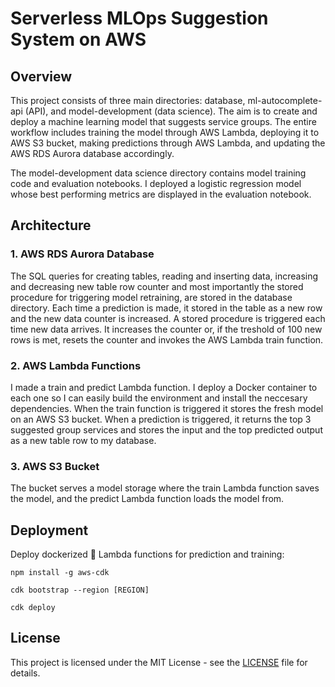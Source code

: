 # Serverless MLOps Suggestion System on AWS

## Overview

This project consists of three main directories: database, ml-autocomplete-api (API), and model-development (data science). The aim is to create and deploy a machine learning model that suggests service groups. The entire workflow includes training the model through AWS Lambda, deploying it to AWS S3 bucket, making predictions through AWS Lambda, and updating the AWS RDS Aurora database accordingly.

The model-development data science directory contains model training code and evaluation notebooks. I deployed a logistic regression model whose best performing metrics are displayed in the evaluation notebook.

## Architecture

### 1. AWS RDS Aurora Database

The SQL queries for creating tables, reading and inserting data, increasing and decreasing new table row counter and most importantly the stored procedure for triggering model retraining, are stored in the database directory. Each time a prediction is made, it stored in the table as a new row and the new data counter is increased. A stored procedure is triggered each time new data arrives. It increases the counter or, if the treshold of 100 new rows is met, resets the counter and invokes the AWS Lambda train function.

### 2. AWS Lambda Functions

I made a train and predict Lambda function. I deploy a Docker container to each one so I can easily build the environment and install the neccesary dependencies. When the train function is triggered it stores the fresh model on an AWS S3 bucket. When a prediction is triggered, it returns the top 3 suggested group services and stores the input and the top predicted output as a new table row to my database.

### 3. AWS S3 Bucket

The bucket serves a model storage where the train Lambda function saves the model, and the predict Lambda function loads the model from.

## Deployment
Deploy dockerized :whale: Lambda functions for prediction and training:

```npm install -g aws-cdk```

```cdk bootstrap --region [REGION]```

```cdk deploy```

## License

This project is licensed under the MIT License - see the [LICENSE](LICENSE) file for details.
